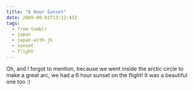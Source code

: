 ```yaml
---
title: "6 Hour Sunset"
date: 2009-08-01T13:12:43Z
tags:
  - from-tumblr
  - japan
  - japan-with-jk
  - sunset
  - flight
---
```

Oh, and I forgot to mention, because we went inside the arctic circle to make a great arc, we had a 6 hour sunset on the flight! It was a beautiful one too :)
